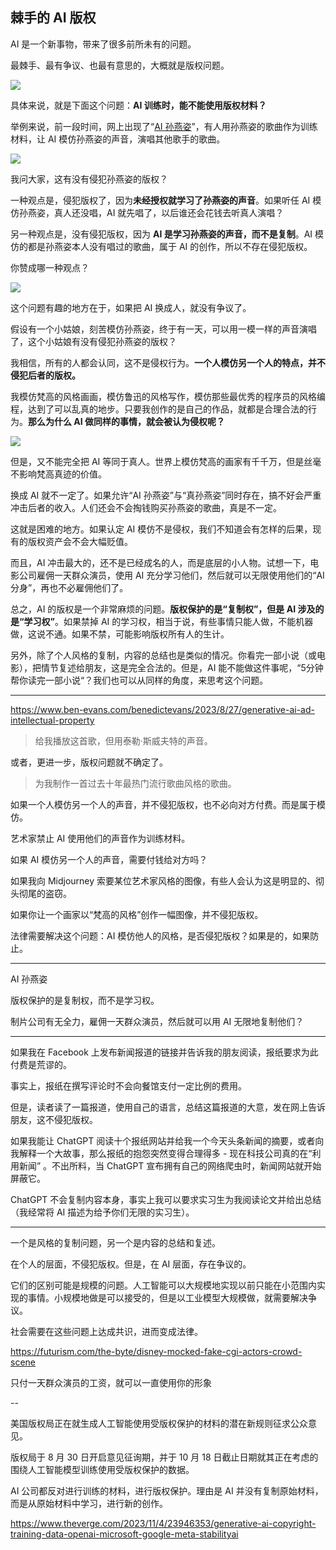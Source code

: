 ## 棘手的 AI 版权

AI 是一个新事物，带来了很多前所未有的问题。

最棘手、最有争议、也最有意思的，大概就是版权问题。

![](https://cdn.beekka.com/blogimg/asset/202311/bg2023111103.webp)

具体来说，就是下面这个问题：**AI 训练时，能不能使用版权材料？**

举例来说，前一段时间，网上出现了“[AI 孙燕姿](https://www.stcn.com/article/detail/872694.html)”，有人用孙燕姿的歌曲作为训练材料，让 AI 模仿孙燕姿的声音，演唱其他歌手的歌曲。

![](https://cdn.beekka.com/blogimg/asset/202311/bg2023111102.webp)

我问大家，这有没有侵犯孙燕姿的版权？

一种观点是，侵犯版权了，因为**未经授权就学习了孙燕姿的声音**。如果听任 AI 模仿孙燕姿，真人还没唱，AI 就先唱了，以后谁还会花钱去听真人演唱？

另一种观点是，没有侵犯版权，因为 **AI 是学习孙燕姿的声音，而不是复制**。AI 模仿的都是孙燕姿本人没有唱过的歌曲，属于 AI 的创作，所以不存在侵犯版权。

你赞成哪一种观点？

![](https://cdn.beekka.com/blogimg/asset/202311/bg2023111104.webp)

这个问题有趣的地方在于，如果把 AI 换成人，就没有争议了。

假设有一个小姑娘，刻苦模仿孙燕姿，终于有一天，可以用一模一样的声音演唱了，这个小姑娘有没有侵犯孙燕姿的版权？

我相信，所有的人都会认同，这不是侵权行为。**一个人模仿另一个人的特点，并不侵犯后者的版权。** 

我模仿梵高的风格画画，模仿鲁迅的风格写作，模仿那些最优秀的程序员的风格编程，达到了可以乱真的地步。只要我创作的是自己的作品，就都是合理合法的行为。**那么为什么 AI 做同样的事情，就会被认为侵权呢？**

![](https://cdn.beekka.com/blogimg/asset/202311/bg2023111105.webp)

但是，又不能完全把 AI 等同于真人。世界上模仿梵高的画家有千千万，但是丝毫不影响梵高真迹的价值。

换成 AI 就不一定了。如果允许“AI 孙燕姿”与“真孙燕姿”同时存在，搞不好会严重冲击后者的收入。人们还会不会掏钱购买孙燕姿的歌曲，真是不一定。

这就是困难的地方。如果认定 AI 模仿不是侵权，我们不知道会有怎样的后果，现有的版权资产会不会大幅贬值。

而且，AI 冲击最大的，还不是已经成名的人，而是底层的小人物。试想一下，电影公司雇佣一天群众演员，使用 AI 充分学习他们，然后就可以无限使用他们的“AI 分身”，再也不必雇佣他们了。

总之，AI 的版权是一个非常麻烦的问题。**版权保护的是“复制权”，但是 AI 涉及的是“学习权”**。如果禁掉 AI 的学习权，相当于说，有些事情只能人做，不能机器做，这说不通。如果不禁，可能影响版权所有人的生计。

另外，除了个人风格的复制，内容的总结也是类似的情况。你看完一部小说（或电影），把情节复述给朋友，这是完全合法的。但是，AI 能不能做这件事呢，“5分钟帮你读完一部小说“？我们也可以从同样的角度，来思考这个问题。

---

https://www.ben-evans.com/benedictevans/2023/8/27/generative-ai-ad-intellectual-property

> 给我播放这首歌，但用泰勒·斯威夫特的声音。

或者，更进一步，版权问题就不确定了。

> 为我制作一首过去十年最热门流行歌曲风格的歌曲。

如果一个人模仿另一个人的声音，并不侵犯版权，也不必向对方付费。而是属于模仿。

艺术家禁止 AI 使用他们的声音作为训练材料。

如果 AI 模仿另一个人的声音，需要付钱给对方吗？

如果我向 Midjourney 索要某位艺术家风格的图像，有些人会认为这是明显的、彻头彻尾的盗窃。

如果你让一个画家以“梵高的风格”创作一幅图像，并不侵犯版权。

法律需要解决这个问题：AI 模仿他人的风格，是否侵犯版权？如果是的，如果防止。

---

AI 孙燕姿

版权保护的是复制权，而不是学习权。

制片公司有无全力，雇佣一天群众演员，然后就可以用 AI 无限地复制他们？

---

如果我在 Facebook 上发布新闻报道的链接并告诉我的朋友阅读，报纸要求为此付费是荒谬的。

事实上，报纸在撰写评论时不会向餐馆支付一定比例的费用。

但是，读者读了一篇报道，使用自己的语言，总结这篇报道的大意，发在网上告诉朋友，这不侵犯版权。

如果我能让 ChatGPT 阅读十个报纸网站并给我一个今天头条新闻的摘要，或者向我解释一个大故事，那么报纸的抱怨突然变得合理得多 - 现在科技公司真的在“利用新闻” 。不出所料，当 ChatGPT 宣布拥有自己的网络爬虫时，新闻网站就开始屏蔽它。

ChatGPT 不会复制内容本身，事实上我可以要求实习生为我阅读论文并给出总结（我经常将 AI 描述为给予你们无限的实习生）。

---

一个是风格的复制问题，另一个是内容的总结和复述。

在个人的层面，不侵犯版权。但是，在 AI 层面，存在争议的。

它们的区别可能是规模的问题。人工智能可以大规模地实现以前只能在小范围内实现的事情。小规模地做是可以接受的，但是以工业模型大规模做，就需要解决争议。

社会需要在这些问题上达成共识，进而变成法律。

https://futurism.com/the-byte/disney-mocked-fake-cgi-actors-crowd-scene

只付一天群众演员的工资，就可以一直使用你的形象

--

美国版权局正在就生成人工智能使用受版权保护的材料的潜在新规则征求公众意见。

版权局于 8 月 30 日开启意见征询期，并于 10 月 18 日截止日期就其正在考虑的围绕人工智能模型训练使用受版权保护的数据。

AI 公司都反对进行训练的材料，进行版权保护。理由是 AI 并没有复制原始材料，而是从原始材料中学习，进行新的创作。

https://www.theverge.com/2023/11/4/23946353/generative-ai-copyright-training-data-openai-microsoft-google-meta-stabilityai